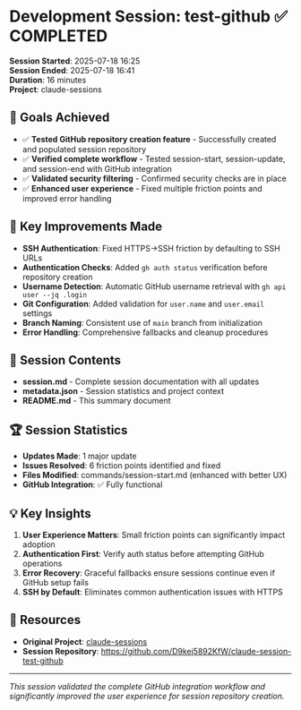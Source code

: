 # Development Session: test-github ✅ COMPLETED

**Session Started**: 2025-07-18 16:25  
**Session Ended**: 2025-07-18 16:41  
**Duration**: 16 minutes  
**Project**: claude-sessions  

## 🎯 Goals Achieved
- ✅ **Tested GitHub repository creation feature** - Successfully created and populated session repository
- ✅ **Verified complete workflow** - Tested session-start, session-update, and session-end with GitHub integration
- ✅ **Validated security filtering** - Confirmed security checks are in place
- ✅ **Enhanced user experience** - Fixed multiple friction points and improved error handling

## 🔧 Key Improvements Made
- **SSH Authentication**: Fixed HTTPS→SSH friction by defaulting to SSH URLs
- **Authentication Checks**: Added `gh auth status` verification before repository creation
- **Username Detection**: Automatic GitHub username retrieval with `gh api user --jq .login`
- **Git Configuration**: Added validation for `user.name` and `user.email` settings
- **Branch Naming**: Consistent use of `main` branch from initialization
- **Error Handling**: Comprehensive fallbacks and cleanup procedures

## 📁 Session Contents
- **session.md** - Complete session documentation with all updates
- **metadata.json** - Session statistics and project context
- **README.md** - This summary document

## 🏆 Session Statistics
- **Updates Made**: 1 major update
- **Issues Resolved**: 6 friction points identified and fixed
- **Files Modified**: commands/session-start.md (enhanced with better UX)
- **GitHub Integration**: ✅ Fully functional

## 💡 Key Insights
1. **User Experience Matters**: Small friction points can significantly impact adoption
2. **Authentication First**: Verify auth status before attempting GitHub operations
3. **Error Recovery**: Graceful fallbacks ensure sessions continue even if GitHub setup fails
4. **SSH by Default**: Eliminates common authentication issues with HTTPS

## 🔗 Resources
- **Original Project**: [claude-sessions](git@github.com:D9kej5892KfW/claude-sessions.git)
- **Session Repository**: https://github.com/D9kej5892KfW/claude-session-test-github

---
*This session validated the complete GitHub integration workflow and significantly improved the user experience for session repository creation.*